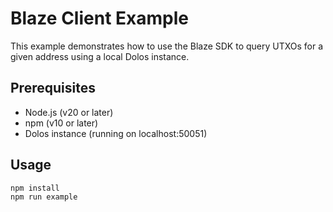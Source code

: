 # Blaze Client Example

This example demonstrates how to use the Blaze SDK to query UTXOs for a given address using a local Dolos instance.

## Prerequisites

- Node.js (v20 or later)
- npm (v10 or later)
- Dolos instance (running on localhost:50051)

## Usage

```bash
npm install
npm run example
```
